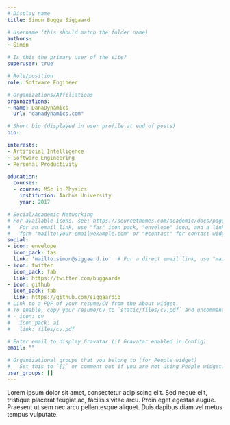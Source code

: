 ```yaml
---
# Display name
title: Simon Bugge Siggaard

# Username (this should match the folder name)
authors:
- Simon

# Is this the primary user of the site?
superuser: true

# Role/position
role: Software Engineer

# Organizations/Affiliations
organizations:
- name: DanaDynamics
  url: "danadynamics.com"

# Short bio (displayed in user profile at end of posts)
bio: 

interests:
- Artificial Intelligence
- Software Engineering
- Personal Productivity

education:
  courses:
  - course: MSc in Physics
    institution: Aarhus University
    year: 2017

# Social/Academic Networking
# For available icons, see: https://sourcethemes.com/academic/docs/page-builder/#icons
#   For an email link, use "fas" icon pack, "envelope" icon, and a link in the
#   form "mailto:your-email@example.com" or "#contact" for contact widget.
social:
- icon: envelope
  icon_pack: fas
  link: 'mailto:simon@siggaard.io'  # For a direct email link, use "mailto:test@example.org".
- icon: twitter
  icon_pack: fab
  link: https://twitter.com/buggaarde
- icon: github
  icon_pack: fab
  link: https://github.com/siggaardio
# Link to a PDF of your resume/CV from the About widget.
# To enable, copy your resume/CV to `static/files/cv.pdf` and uncomment the lines below.
# - icon: cv
#   icon_pack: ai
#   link: files/cv.pdf

# Enter email to display Gravatar (if Gravatar enabled in Config)
email: ""

# Organizational groups that you belong to (for People widget)
#   Set this to `[]` or comment out if you are not using People widget.
user_groups: []
---
```


Lorem ipsum dolor sit amet, consectetur adipiscing elit. Sed neque elit, tristique placerat feugiat ac, facilisis vitae arcu. Proin eget egestas augue. Praesent ut sem nec arcu pellentesque aliquet. Duis dapibus diam vel metus tempus vulputate.
